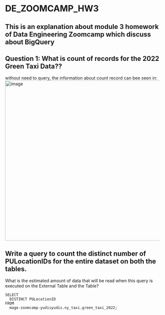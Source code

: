 # DE_ZOOMCAMP_HW3

## This is an explanation about module 3 homework of Data Engineering Zoomcamp which discuss about BigQuery

## Question 1: What is count of records for the 2022 Green Taxi Data??

without need to query, the information about count record can bee seen in:
<img width="522" alt="image" src="https://github.com/yudisyudis/DE_ZOOMCAMP_HW3/assets/91902011/124e8559-67a4-4a3c-ac2f-25f98739d881">

## Write a query to count the distinct number of PULocationIDs for the entire dataset on both the tables.
What is the estimated amount of data that will be read when this query is executed on the External Table and the Table?

```
SELECT
  DISTINCT PULocationID
FROM
  mage-zoomcamp-yudisyudis.ny_taxi.green_taxi_2022;
```
